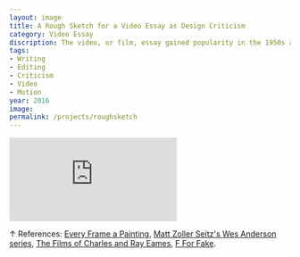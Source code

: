 ```yaml
---
layout: image
title: A Rough Sketch for a Video Essay as Design Criticism
category: Video Essay
discription: The video, or film, essay gained popularity in the 1950s and 60s that trades typical narrative plots for themes and investigations. Drawing inspiration from Orson Welles, Charles and Ray Eames, and film critics working today, I explore how the video essay can be used to further design criticism online and bring critical writing about design to different audiences.
tags:
- Writing
- Editing
- Criticism
- Video
- Motion
year: 2016
image:
permalink: /projects/roughsketch
---
```


<div class="responsive-container"><p>
<iframe src="https://player.vimeo.com/video/161943831?title=0&byline=0&portrait=0" frameborder="0" allowfullscreen>
</iframe></p>
</div>
<div class="images-right"><p>&uarr; References: <a href="https://www.youtube.com/user/everyframeapainting/videos">Every Frame a Painting</a>, <a href="https://vimeo.com/76874277">Matt Zoller Seitz's Wes Anderson series</a>, <a href="http://www.amazon.com/Films-Charles-Ray-Eames-Vol/dp/6305943877/ref=sr_1_2?ie=UTF8&qid=1461966780&sr=8-2&keywords=the+films+of+charles+%26+ray+eames">The Films of Charles and Ray Eames</a>, <a href="http://www.amazon.com/F-Fake-Blu-ray-Orson-Welles/dp/B00LUSUU92/ref=sr_1_1?ie=UTF8&qid=1461966804&sr=8-1&keywords=f+for+fake">F For Fake</A>.</p></div>
